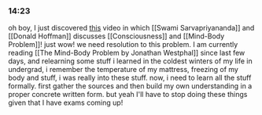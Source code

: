 ### 14:23
oh boy, I just discovered [this](https://www.youtube.com/watch?v=yISwMDIpCLI) video in which [[Swami Sarvapriyananda]] and [[Donald Hoffman]] discusses [[Consciousness]] and [[Mind-Body Problem]]! just wow! we need resolution to this problem. I am currently reading [[The Mind-Body Problem by Jonathan Westphal]] since last few days, and relearning some stuff i learned in the coldest winters of my life in undergrad, i remember the temperature of my mattress, freezing of my body and stuff, i was really into these stuff. now, i need to learn all the stuff formally. first gather the sources and then build my own understanding in a proper concrete written form. but yeah I'll have to stop doing these things given that I have exams coming up!